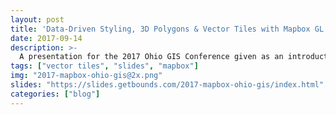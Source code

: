 ```yaml
---
layout: post
title: 'Data-Driven Styling, 3D Polygons & Vector Tiles with Mapbox GL JS'
date: 2017-09-14
description: >-
  A presentation for the 2017 Ohio GIS Conference given as an introduction to the Mapbox GL JS API. The presentation slides give an overview of vector tiles and why one would use them in a web map. It also covers the basic components of a Mapbox GL JS map, as well as links to a variety of map examples.
tags: ["vector tiles", "slides", "mapbox"]
img: "2017-mapbox-ohio-gis@2x.png"
slides: "https://slides.getbounds.com/2017-mapbox-ohio-gis/index.html"
categories: ["blog"]
---
```

